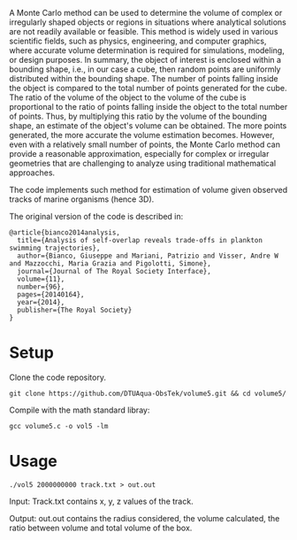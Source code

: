 A Monte Carlo method can be used to determine the volume of complex or irregularly shaped objects or regions in situations where analytical solutions are not readily available or feasible. This method is widely used in various scientific fields, such as physics, engineering, and computer graphics, where accurate volume determination is required for simulations, modeling, or design purposes. In summary, the object of interest is enclosed within a bounding shape, i.e., in our case a cube, then random points are uniformly distributed within the bounding shape. The number of points falling inside the object is compared to the total number of points generated for the cube. The ratio of the volume of the object to the volume of the cube is proportional to the ratio of points falling inside the object to the total number of points. Thus, by multiplying this ratio by the volume of the bounding shape, an estimate of the object's volume can be obtained. The more points generated, the more accurate the volume estimation becomes. However, even with a relatively small number of points, the Monte Carlo method can provide a reasonable approximation, especially for complex or irregular geometries that are challenging to analyze using traditional mathematical approaches.

The code implements such method for estimation of volume given observed tracks of marine organisms (hence 3D).

The original version of the code is described in:

```
@article{bianco2014analysis,
  title={Analysis of self-overlap reveals trade-offs in plankton swimming trajectories},
  author={Bianco, Giuseppe and Mariani, Patrizio and Visser, Andre W and Mazzocchi, Maria Grazia and Pigolotti, Simone},
  journal={Journal of The Royal Society Interface},
  volume={11},
  number={96},
  pages={20140164},
  year={2014},
  publisher={The Royal Society}
}
```

# Setup

Clone the code repository.

`git clone https://github.com/DTUAqua-ObsTek/volume5.git && cd volume5/`

Compile with the math standard libray:

`gcc volume5.c -o vol5 -lm`

# Usage

`./vol5 2000000000 track.txt > out.out`

Input: Track.txt contains x, y, z values of the track.

Output: out.out contains the radius considered, the volume calculated, the ratio between volume and total volume of the box.


